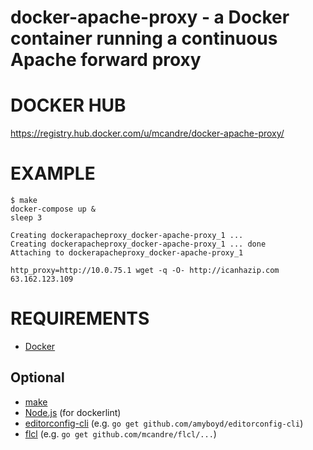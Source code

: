 # docker-apache-proxy - a Docker container running a continuous Apache forward proxy

# DOCKER HUB

https://registry.hub.docker.com/u/mcandre/docker-apache-proxy/

# EXAMPLE

```
$ make
docker-compose up &
sleep 3

Creating dockerapacheproxy_docker-apache-proxy_1 ...
Creating dockerapacheproxy_docker-apache-proxy_1 ... done
Attaching to dockerapacheproxy_docker-apache-proxy_1

http_proxy=http://10.0.75.1 wget -q -O- http://icanhazip.com
63.162.123.109
```

# REQUIREMENTS

* [Docker](https://www.docker.com/)

## Optional

* [make](http://www.gnu.org/software/make/)
* [Node.js](https://nodejs.org/en/) (for dockerlint)
* [editorconfig-cli](https://github.com/amyboyd/editorconfig-cli) (e.g. `go get github.com/amyboyd/editorconfig-cli`)
* [flcl](https://github.com/mcandre/flcl) (e.g. `go get github.com/mcandre/flcl/...`)
